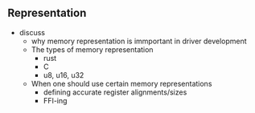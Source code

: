 ## Representation

- discuss 
  - why memory representation is immportant in driver development
  - The types of memory representation
    - rust
    - C
    - u8, u16, u32
  - When one should use certain memory representations
    - defining accurate register alignments/sizes
    - FFI-ing